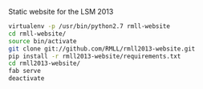 Static website for the LSM 2013

```bash
virtualenv -p /usr/bin/python2.7 rmll-website
cd rmll-website/
source bin/activate
git clone git://github.com/RMLL/rmll2013-website.git
pip install -r rmll2013-website/requirements.txt
cd rmll2013-website/
fab serve
deactivate
```

